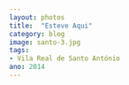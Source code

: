 ```yaml
---
layout: photos
title:  "Esteve Aqui"
category: blog
image: santo-3.jpg
tags:
- Vila Real de Santo António
ano: 2014
---
```




